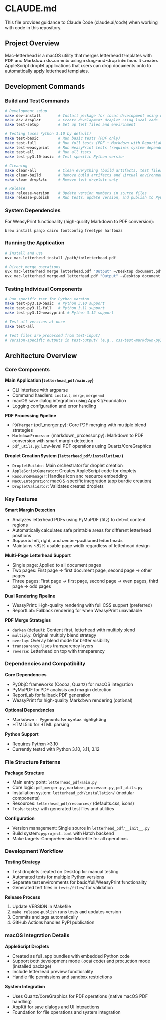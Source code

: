 # CLAUDE.md

This file provides guidance to Claude Code (claude.ai/code) when working with code in this repository.

## Project Overview

Mac-letterhead is a macOS utility that merges letterhead templates with PDF and Markdown documents using a drag-and-drop interface. It creates AppleScript droplet applications that users can drop documents onto to automatically apply letterhead templates.

## Development Commands

### Build and Test Commands
```bash
# Development setup
make dev-install        # Install package for local development using uv
make dev-droplet        # Create development droplet using local code
make test-setup         # Set up test files and environment

# Testing (uses Python 3.10 by default)
make test-basic         # Run basic tests (PDF only)
make test-full          # Run full tests (PDF + Markdown with ReportLab)
make test-weasyprint    # Run WeasyPrint tests (requires system dependencies)
make test-all           # Run all tests
make test-py3.10-basic  # Test specific Python version

# Cleaning
make clean-all          # Clean everything (build artifacts, test files, droplets)
make clean-build        # Remove build artifacts and virtual environments only
make clean-droplets     # Remove test droplets only

# Release
make release-version    # Update version numbers in source files  
make release-publish    # Run tests, update version, and publish to PyPI
```

### System Dependencies
For WeasyPrint functionality (high-quality Markdown to PDF conversion):
```bash
brew install pango cairo fontconfig freetype harfbuzz
```

### Running the Application
```bash
# Install and use
uvx mac-letterhead install /path/to/letterhead.pdf

# Direct merge operations
uvx mac-letterhead merge letterhead.pdf "Output" ~/Desktop document.pdf
uvx mac-letterhead merge-md letterhead.pdf "Output" ~/Desktop document.md
```

### Testing Individual Components
```bash
# Run specific test for Python version
make test-py3.10-basic  # Python 3.10 support
make test-py3.11-full   # Python 3.11 support
make test-py3.12-weasyprint # Python 3.12 support

# Test all versions at once
make test-all

# Test files are processed from test-input/ 
# Version-specific outputs in test-output/ (e.g., css-test-markdown-py3.10-basic.pdf)
```

## Architecture Overview

### Core Components

**Main Application (`letterhead_pdf/main.py`)**
- CLI interface with argparse
- Command handlers: `install`, `merge`, `merge-md`
- macOS save dialog integration using AppKit/Foundation
- Logging configuration and error handling

**PDF Processing Pipeline**
- `PDFMerger` (pdf_merger.py): Core PDF merging with multiple blend strategies
- `MarkdownProcessor` (markdown_processor.py): Markdown to PDF conversion with smart margin detection
- `pdf_utils.py`: Low-level PDF operations using Quartz/CoreGraphics

**Droplet Creation System (`letterhead_pdf/installation/`)**
- `DropletBuilder`: Main orchestrator for droplet creation
- `AppleScriptGenerator`: Creates AppleScript code for droplets
- `ResourceManager`: Handles icon and resource embedding
- `MacOSIntegration`: macOS-specific integration (app bundle creation)
- `DropletValidator`: Validates created droplets

### Key Features

**Smart Margin Detection**
- Analyzes letterhead PDFs using PyMuPDF (fitz) to detect content regions
- Automatically calculates safe printable areas for different letterhead positions
- Supports left, right, and center-positioned letterheads
- Maintains ~82% usable page width regardless of letterhead design

**Multi-Page Letterhead Support**
- Single page: Applied to all document pages
- Two pages: First page → first document page, second page → other pages
- Three pages: First page → first page, second page → even pages, third page → odd pages

**Dual Rendering Pipeline**
- WeasyPrint: High-quality rendering with full CSS support (preferred)
- ReportLab: Fallback rendering for when WeasyPrint unavailable

**PDF Merge Strategies**
- `darken` (default): Content first, letterhead with multiply blend
- `multiply`: Original multiply blend strategy
- `overlay`: Overlay blend mode for better visibility
- `transparency`: Uses transparency layers
- `reverse`: Letterhead on top with transparency

### Dependencies and Compatibility

**Core Dependencies**
- PyObjC frameworks (Cocoa, Quartz) for macOS integration
- PyMuPDF for PDF analysis and margin detection
- ReportLab for fallback PDF generation
- WeasyPrint for high-quality Markdown rendering (optional)

**Optional Dependencies**
- Markdown + Pygments for syntax highlighting
- HTML5lib for HTML parsing

**Python Support**
- Requires Python ≥3.10
- Currently tested with Python 3.10, 3.11, 3.12

### File Structure Patterns

**Package Structure**
- Main entry point: `letterhead_pdf/main.py` 
- Core logic: `pdf_merger.py`, `markdown_processor.py`, `pdf_utils.py`
- Installation system: `letterhead_pdf/installation/` (modular components)
- Resources: `letterhead_pdf/resources/` (defaults.css, icons)
- Tests: `tests/` with generated test files and utilities

**Configuration**
- Version management: Single source in `letterhead_pdf/__init__.py`
- Build system: `pyproject.toml` with Hatch backend
- Make targets: Comprehensive Makefile for all operations

### Development Workflow

**Testing Strategy**
- Test droplets created on Desktop for manual testing
- Automated tests for multiple Python versions
- Separate test environments for basic/full/WeasyPrint functionality
- Generated test files in `tests/files/` for validation

**Release Process**
1. Update VERSION in Makefile
2. `make release-publish` runs tests and updates version
3. Commits and tags automatically
4. GitHub Actions handles PyPI publication

### macOS Integration Details

**AppleScript Droplets**
- Created as full .app bundles with embedded Python code
- Support both development mode (local code) and production mode (installed package)
- Include letterhead preview functionality
- Handle file permissions and sandbox restrictions

**System Integration**
- Uses Quartz/CoreGraphics for PDF operations (native macOS PDF handling)
- AppKit for save dialogs and UI interactions
- Foundation for file operations and system integration